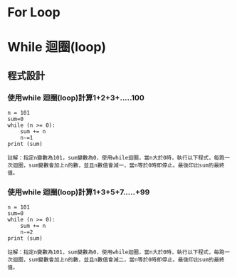 # For Loop

# While 迴圈(loop)
## 程式設計
### 使用while 迴圈(loop)計算1+2+3+.....100
```
n = 101
sum=0
while (n >= 0):
    sum += n
    n-=1
print (sum)

```
```
註解：指定n變數為101，sum變數為0，使用while迴圈，當n大於0時，執行以下程式，每跑一次迴圈，sum變數會加上n的數，並且n數值會減一，當n等於0時即停止。最後印出sum的最終值。
```
### 使用while 迴圈(loop)計算1+3+5+7.....+99
```
n = 101
sum=0
while (n >= 0):
    sum += n
    n-=2
print (sum)

```
```
註解：指定n變數為101，sum變數為0，使用while迴圈，當n大於0時，執行以下程式，每跑一次迴圈，sum變數會加上n的數，並且n數值會減二，當n等於0時即停止。最後印出sum的最終值。
```

